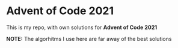 # Advent of Code 2021
This is my repo, with own solutions for **Advent of Code 2021**

**NOTE:** The algorhitms I use here are far away of the best solutions
